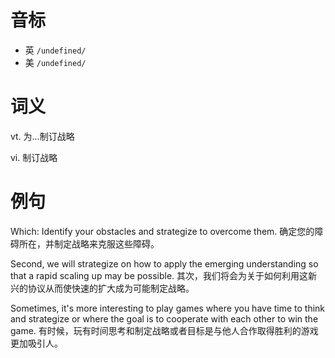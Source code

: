 # 音标

- 英 `/undefined/`
- 美 `/undefined/`

# 词义

vt. 为…制订战略


vi. 制订战略


# 例句

Which: Identify your obstacles and strategize to overcome them.
确定您的障碍所在，并制定战略来克服这些障碍。

Second, we will strategize on how to apply the emerging understanding so that a rapid scaling up may be possible.
其次，我们将会为关于如何利用这新兴的协议从而使快速的扩大成为可能制定战略。

Sometimes, it's more interesting to play games where you have time to think and strategize or where the goal is to cooperate with each other to win the game.
有时候，玩有时间思考和制定战略或者目标是与他人合作取得胜利的游戏更加吸引人。


